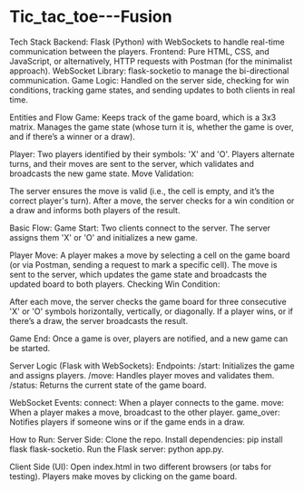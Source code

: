 # Tic_tac_toe---Fusion
Tech Stack
Backend: Flask (Python) with WebSockets to handle real-time communication between the players.
Frontend: Pure HTML, CSS, and JavaScript, or alternatively, HTTP requests with Postman (for the minimalist approach).
WebSocket Library: flask-socketio to manage the bi-directional communication.
Game Logic: Handled on the server side, checking for win conditions, tracking game states, and sending updates to both clients in real time.

Entities and Flow
Game:
Keeps track of the game board, which is a 3x3 matrix.
Manages the game state (whose turn it is, whether the game is over, and if there’s a winner or a draw).

Player:
Two players identified by their symbols: 'X' and 'O'.
Players alternate turns, and their moves are sent to the server, which validates and broadcasts the new game state.
Move Validation:

The server ensures the move is valid (i.e., the cell is empty, and it’s the correct player's turn).
After a move, the server checks for a win condition or a draw and informs both players of the result.

Basic Flow:
Game Start:
Two clients connect to the server.
The server assigns them 'X' or 'O' and initializes a new game.

Player Move:
A player makes a move by selecting a cell on the game board (or via Postman, sending a request to mark a specific cell).
The move is sent to the server, which updates the game state and broadcasts the updated board to both players.
Checking Win Condition:

After each move, the server checks the game board for three consecutive 'X' or 'O' symbols horizontally, vertically, or diagonally.
If a player wins, or if there’s a draw, the server broadcasts the result.

Game End:
Once a game is over, players are notified, and a new game can be started.

Server Logic (Flask with WebSockets):
Endpoints:
/start: Initializes the game and assigns players.
/move: Handles player moves and validates them.
/status: Returns the current state of the game board.

WebSocket Events:
connect: When a player connects to the game.
move: When a player makes a move, broadcast to the other player.
game_over: Notifies players if someone wins or if the game ends in a draw.

How to Run:
Server Side:
Clone the repo.
Install dependencies: pip install flask flask-socketio.
Run the Flask server: python app.py.

Client Side (UI):
Open index.html in two different browsers (or tabs for testing).
Players make moves by clicking on the game board.
